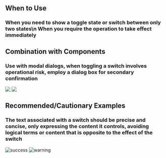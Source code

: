 ## When to Use

### When you need to show a toggle state or switch between only two states\n When you require the operation to take effect immediately

## Combination with Components

### Use with modal dialogs, when toggling a switch involves operational risk, employ a dialog box for secondary confirmation

![](001)
![](002)

## Recommended/Cautionary Examples

### The text associated with a switch should be precise and concise, only expressing the content it controls, avoiding logical terms or content that is opposite to the effect of the switch

![success](003)
![warning](004)
